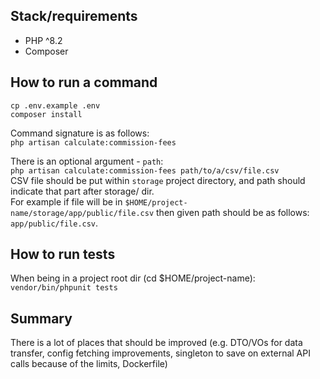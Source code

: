 ## Stack/requirements
- PHP ^8.2
- Composer

## How to run a command

`cp .env.example .env`</br>
`composer install`</br>

Command signature is as follows:</br>
`php artisan calculate:commission-fees`

There is an optional argument - `path`: </br>
`php artisan calculate:commission-fees path/to/a/csv/file.csv`</br>
CSV file should be put within `storage` project directory, and path should indicate that part after storage/ dir.</br>
For example if file will be in `$HOME/project-name/storage/app/public/file.csv` then given path should be as follows:</br>
`app/public/file.csv`.

## How to run tests
When being in a project root dir (cd $HOME/project-name):</br>
`vendor/bin/phpunit tests`

## Summary

There is a lot of places that should be improved 
(e.g. DTO/VOs for data transfer, config fetching improvements, singleton to save on external API
calls because of the limits, Dockerfile)